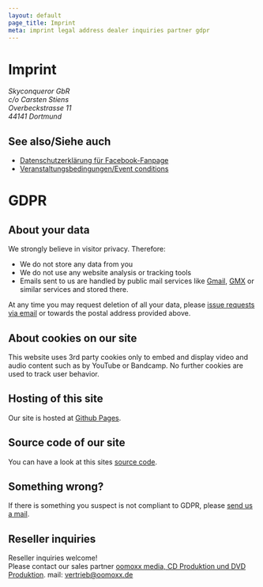 ```yaml
---
layout: default
page_title: Imprint
meta: imprint legal address dealer inquiries partner gdpr
---
```


# Imprint


<address>
Skyconqueror GbR<br/>
c/o Carsten Stiens<br/>
Overbeckstrasse 11<br/>
44141 Dortmund<br/>
</address>


## See also/Siehe auch
* [Datenschutzerklärung für Facebook-Fanpage](./facebook.html)
* [Veranstaltungsbedingungen/Event conditions](./event-conditions.html)

# GDPR


## About your data

We strongly believe in visitor privacy. Therefore:
* We do not store any data from you
* We do not use any website analysis or tracking tools
* Emails sent to us are handled by public mail services like [Gmail](https://www.google.com/gmail/), [GMX](https://www.gmx.net/) or similar services and stored there.

At any time you may request deletion of all your data, please [issue requests via email](mailto:gdpr@skyconqueror.de) or towards the postal address provided above.

## About cookies on our site
This website uses 3rd party cookies only to embed and display video and audio content such as by YouTube or Bandcamp. No further cookies are used to track user behavior.

## Hosting of this site
Our site is hosted at [Github Pages](https://pages.github.com/).

## Source code of our site
You can have a look at this sites [source code](https://github.com/skyconqueror/skyconqueror.github.io).

## Something wrong?
If there is something you suspect is not compliant to GDPR, please [send us a mail](mailto:gdpr@skyconqueror.de).

## Reseller inquiries
Reseller inquiries welcome!<br/>
Please contact our sales partner
<a href="http://www.oomoxx.com">oomoxx media, CD Produktion und DVD Produktion</a>.
mail: <a href="mailto:vertrieb@oomoxx.de">vertrieb@oomoxx.de</a>
